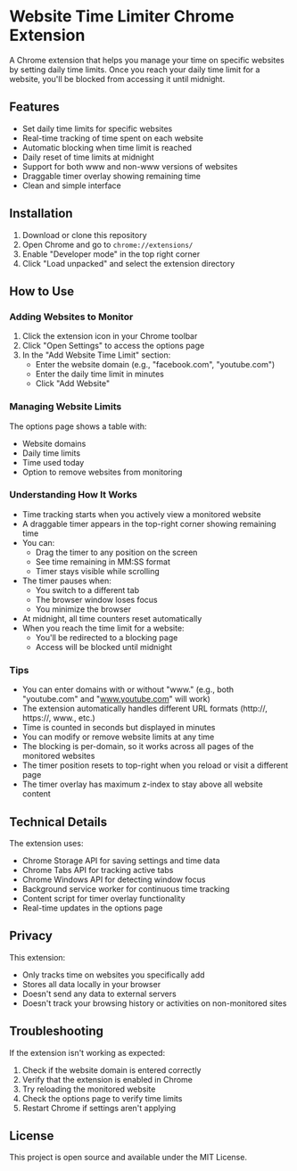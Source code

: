 # Website Time Limiter Chrome Extension

A Chrome extension that helps you manage your time on specific websites by setting daily time limits. Once you reach your daily time limit for a website, you'll be blocked from accessing it until midnight.

## Features

- Set daily time limits for specific websites
- Real-time tracking of time spent on each website
- Automatic blocking when time limit is reached
- Daily reset of time limits at midnight
- Support for both www and non-www versions of websites
- Draggable timer overlay showing remaining time
- Clean and simple interface

## Installation

1. Download or clone this repository
2. Open Chrome and go to `chrome://extensions/`
3. Enable "Developer mode" in the top right corner
4. Click "Load unpacked" and select the extension directory

## How to Use

### Adding Websites to Monitor

1. Click the extension icon in your Chrome toolbar
2. Click "Open Settings" to access the options page
3. In the "Add Website Time Limit" section:
   - Enter the website domain (e.g., "facebook.com", "youtube.com")
   - Enter the daily time limit in minutes
   - Click "Add Website"

### Managing Website Limits

The options page shows a table with:
- Website domains
- Daily time limits
- Time used today
- Option to remove websites from monitoring

### Understanding How It Works

- Time tracking starts when you actively view a monitored website
- A draggable timer appears in the top-right corner showing remaining time
- You can:
  - Drag the timer to any position on the screen
  - See time remaining in MM:SS format
  - Timer stays visible while scrolling
- The timer pauses when:
  - You switch to a different tab
  - The browser window loses focus
  - You minimize the browser
- At midnight, all time counters reset automatically
- When you reach the time limit for a website:
  - You'll be redirected to a blocking page
  - Access will be blocked until midnight

### Tips

- You can enter domains with or without "www." (e.g., both "youtube.com" and "www.youtube.com" will work)
- The extension automatically handles different URL formats (http://, https://, www., etc.)
- Time is counted in seconds but displayed in minutes
- You can modify or remove website limits at any time
- The blocking is per-domain, so it works across all pages of the monitored websites
- The timer position resets to top-right when you reload or visit a different page
- The timer overlay has maximum z-index to stay above all website content

## Technical Details

The extension uses:
- Chrome Storage API for saving settings and time data
- Chrome Tabs API for tracking active tabs
- Chrome Windows API for detecting window focus
- Background service worker for continuous time tracking
- Content script for timer overlay functionality
- Real-time updates in the options page

## Privacy

This extension:
- Only tracks time on websites you specifically add
- Stores all data locally in your browser
- Doesn't send any data to external servers
- Doesn't track your browsing history or activities on non-monitored sites

## Troubleshooting

If the extension isn't working as expected:

1. Check if the website domain is entered correctly
2. Verify that the extension is enabled in Chrome
3. Try reloading the monitored website
4. Check the options page to verify time limits
5. Restart Chrome if settings aren't applying

## License

This project is open source and available under the MIT License. 